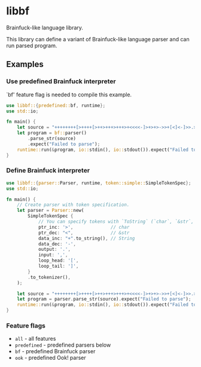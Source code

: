 # libbf

Brainfuck-like language library.

This library can define a variant of Brainfuck-like language parser
and can run parsed program.

## Examples

### Use predefined Brainfuck interpreter

`bf' feature flag is needed to compile this example.

```rust
use libbf::{predefined::bf, runtime};
use std::io;

fn main() {
    let source = "++++++++[>++++[>++>+++>+++>+<<<<-]>+>+>->>+[<]<-]>>.>---.+++++++..+++.>>.<-.<.+++.------.--------.>>+.>++.";
    let program = bf::parser()
        .parse_str(source)
        .expect("Failed to parse");
    runtime::run(&program, io::stdin(), io::stdout()).expect("Failed to run");
}
```

### Define Brainfuck interpreter

```rust
use libbf::{parser::Parser, runtime, token::simple::SimpleTokenSpec};
use std::io;

fn main() {
    // Create parser with token specification.
    let parser = Parser::new(
        SimpleTokenSpec {
            // You can specify tokens with `ToString` (`char`, `&str`, `String`, etc.)
            ptr_inc: '>',              // char
            ptr_dec: "<",              // &str
            data_inc: "+".to_string(), // String
            data_dec: '-',
            output: '.',
            input: ',',
            loop_head: '[',
            loop_tail: ']',
        }
        .to_tokenizer(),
    );

    let source = "++++++++[>++++[>++>+++>+++>+<<<<-]>+>+>->>+[<]<-]>>.>---.+++++++..+++.>>.<-.<.+++.------.--------.>>+.>++.";
    let program = parser.parse_str(source).expect("Failed to parse");
    runtime::run(&program, io::stdin(), io::stdout()).expect("Failed to run");
}
```

### Feature flags

 - `all` - all features
 - `predefined` - predefined parsers below
 - `bf` - predefined Brainfuck parser
 - `ook` - predefined Ook! parser
